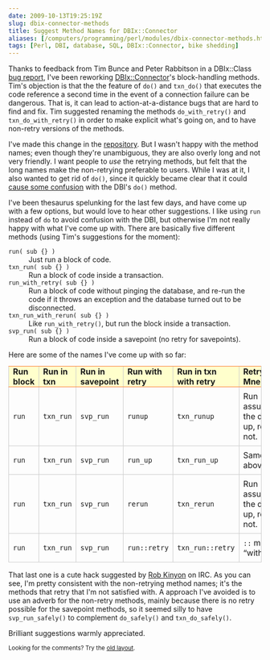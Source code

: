 ```yaml
--- 
date: 2009-10-13T19:25:19Z
slug: dbix-connector-methods
title: Suggest Method Names for DBIx::Connector
aliases: [/computers/programming/perl/modules/dbix-connector-methods.html]
tags: [Perl, DBI, database, SQL, DBIx::Connector, bike shedding]
---
```


<p>Thanks to feedback from Tim Bunce and Peter Rabbitson in a DBIx::Class <a href="https://rt.cpan.org/Ticket/Display.html?id=47005" title="RT #47005: txn_do should provide a way to disable retry">bug report</a>, I've been reworking <a href="http://search.cpan.org/perldoc?DBIx::Connector" title="DBIx::Connector on CPAN">DBIx::Connector</a>'s block-handling methods. Tim's objection is that the the feature of <code>do()</code> and <code>txn_do()</code> that executes the code reference a second time in the event of a connection failure can be dangerous. That is, it can lead to action-at-a-distance bugs that are hard to find and fix. Tim suggested renaming the methods <code>do_with_retry()</code> and <code>txn_do_with_retry()</code> in order to make explicit what's going on, and to have non-retry versions of the methods.</p>

<p>I've made this change in the <a href="http://github.com/theory/dbix-connector/" title="DBIx::Connector on GitHub">repository</a>. But I wasn't happy with the method names; even though they're unambiguous, they are also overly long and not very friendly. I want people to <em>use</em> the retrying methods, but felt that the long names make the non-retrying preferable to users. While I was at it, I also wanted to get rid of <code>do()</code>, since it quickly became clear that it could <a href="http://github.com/theory/dbix-connector/issues#issue/3" title="Issue #3: API is somewhat confusing">cause some confusion</a> with the DBI's <code>do()</code> method.</p>

<p>I've been thesaurus spelunking for the last few days, and have come up with a few options, but would love to hear other suggestions. I like using <code>run</code> instead of <code>do</code> to avoid confusion with the DBI, but otherwise I'm not really happy with what I've come up with. There are basically five different methods (using Tim's suggestions for the moment):</p>

<dl>
  <dt><code>run( sub {} )</code></dt>
  <dd>Just run a block of code.</dd>
  <dt><code>txn_run( sub {} )</code></dt>
  <dd>Run a block of code inside a transaction.</dd>
  <dt><code>run_with_retry( sub {} )</code></dt>
  <dd>Run a block of code without pinging the database, and re-run the code if it throws an exception and the database turned out to be disconnected.</dd>
  <dt><code>txn_run_with_rerun( sub {} )</code></dt>
  <dd>Like <code>run_with_retry()</code>, but run the block inside a transaction.</dd>
  <dt><code>svp_run( sub {} )</code></dt>
  <dd>Run a block of code inside a savepoint (no retry for savepoints).</dd>
</dl>

<p>Here are some of the names I've come up with so far:</p>

<style type="text/css">
#dbixc {
border-collapse: collapse;
border-right: 1px solid #CCC;
margin: 0 0 1em;
}

#dbixc th {
padding: 0 0.5em;
text-align: left;
border-left: 1px solid #CCC;
border-top: 1px solid #FB7A31;
border-bottom: 1px solid #FB7A31;
background: #FFC;
}

#dbixc td {
border-bottom: 1px solid #CCC;
padding: 0.5em;
border-left: 1px solid #CCC;
}
</style>
<table id="dbixc">
  <tr>
    <th>Run block</th>
    <th>Run in txn</th>
    <th>Run in savepoint</th>
    <th>Run with retry</th>
    <th>Run in txn with retry</th>
    <th>Retry Mnemonic</th>
  </tr>
  <tr>
    <td><code>run</code></td>
    <td><code>txn_run</code></td>
    <td><code>svp_run</code></td>
    <td><code>runup</code></td>
    <td><code>txn_runup</code></td>
    <td>Run assuming the db is up, retry if not.</td>
  </tr>
  <tr>
    <td><code>run</code></td>
    <td><code>txn_run</code></td>
    <td><code>svp_run</code></td>
    <td><code>run_up</code></td>
    <td><code>txn_run_up</code></td>
    <td>Same as above.</td>
  </tr>
  <tr>
    <td><code>run</code></td>
    <td><code>txn_run</code></td>
    <td><code>svp_run</code></td>
    <td><code>rerun</code></td>
    <td><code>txn_rerun</code></td>
    <td>Run assuming the db is up, rerun if not.</td>
  </tr>
  <tr>
    <td><code>run</code></td>
    <td><code>txn_run</code></td>
    <td><code>svp_run</code></td>
    <td><code>run::retry</code></td>
    <td><code>txn_run::retry</code></td>
    <td><code>::</code> means “with”</td>
  </tr>
</table>

<p>That last one is a cute hack suggested
by <a href="http://search.cpan.org/~rkinyon/" title="Rob Kinyon's CPAN
distributions">Rob Kinyon</a> on IRC. As you can see, I'm pretty consistent
with the non-retrying method names; it's the methods that retry that I'm not
satisfied with. A approach I've avoided is to use an adverb for the non-retry
methods, mainly because there is no retry possible for the savepoint methods,
so it seemed silly to have <code>svp_run_safely()</code> to
complement <code>do_safely()</code> and <code>txn_do_safely()</code>.</p>

<p>Brilliant suggestions warmly appreciated.</p>


<p class="past"><small>Looking for the comments? Try the <a rel="nofollow" href="//past.justatheory.com/computers/programming/perl/modules/dbix-connector-methods.html">old layout</a>.</small></p>


